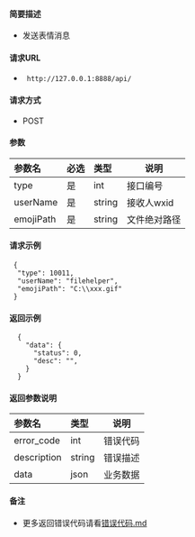 
#### 简要描述

- 发送表情消息

#### 请求URL
- ` http://127.0.0.1:8888/api/`
  
#### 请求方式
- POST 

#### 参数

| 参数名       | 必选 | 类型     | 说明      |   
|:----------|:---|:-------|---------|   
| type      | 是  | int    | 接口编号    |   
| userName  | 是  | string | 接收人wxid |   
| emojiPath | 是  | string | 文件绝对路径  |   

#### 请求示例

```
 {
  "type": 10011,
  "userName": "filehelper",
  "emojiPath": "C:\\xxx.gif"
 } 
```

#### 返回示例 

``` 
  {
    "data": {
      "status": 0,
      "desc": "",
    }
  }
```

#### 返回参数说明 

| 参数名         | 类型     | 说明   |   
|:------------|:-------|------|   
| error_code  | int    | 错误代码 |   
| description | string | 错误描述 |   
| data        | json   | 业务数据 |   

#### 备注 

- 更多返回错误代码请看[错误代码.md](../错误代码.md)





